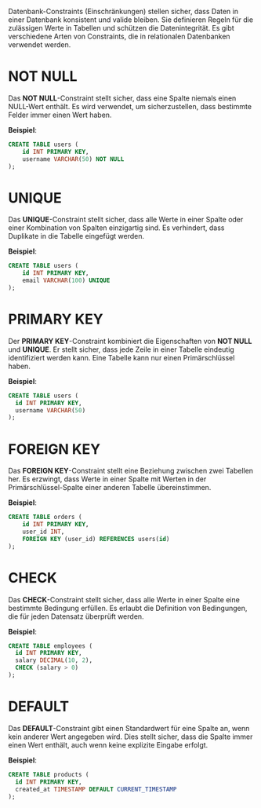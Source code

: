 Datenbank-Constraints (Einschränkungen) stellen sicher, dass Daten in einer Datenbank konsistent und valide bleiben. Sie definieren Regeln für die zulässigen Werte in Tabellen und schützen die Datenintegrität. Es gibt verschiedene Arten von Constraints, die in relationalen Datenbanken verwendet werden. 

# NOT NULL 
Das **NOT NULL**-Constraint stellt sicher, dass eine Spalte niemals einen NULL-Wert enthält. Es wird verwendet, um sicherzustellen, dass bestimmte Felder immer einen Wert haben. 

**Beispiel**: 
```sql 
CREATE TABLE users (
	id INT PRIMARY KEY,
	username VARCHAR(50) NOT NULL
);
```

# UNIQUE
Das **UNIQUE**-Constraint stellt sicher, dass alle Werte in einer Spalte oder einer Kombination von Spalten einzigartig sind. Es verhindert, dass Duplikate in die Tabelle eingefügt werden.

**Beispiel**:
``` sql
CREATE TABLE users (
	id INT PRIMARY KEY,
	email VARCHAR(100) UNIQUE
);
```

# PRIMARY KEY
Der **PRIMARY KEY**-Constraint kombiniert die Eigenschaften von **NOT NULL** und **UNIQUE**. Er stellt sicher, dass jede Zeile in einer Tabelle eindeutig identifiziert werden kann. Eine Tabelle kann nur einen Primärschlüssel haben.

**Beispiel**:
``` sql
CREATE TABLE users (
  id INT PRIMARY KEY,
  username VARCHAR(50)
);
```

# FOREIGN KEY
Das **FOREIGN KEY**-Constraint stellt eine Beziehung zwischen zwei Tabellen her. Es erzwingt, dass Werte in einer Spalte mit Werten in der Primärschlüssel-Spalte einer anderen Tabelle übereinstimmen.

**Beispiel**:
``` sql
CREATE TABLE orders (
	id INT PRIMARY KEY, 
	user_id INT, 
	FOREIGN KEY (user_id) REFERENCES users(id) 
);
```

# CHECK
Das **CHECK**-Constraint stellt sicher, dass alle Werte in einer Spalte eine bestimmte Bedingung erfüllen. Es erlaubt die Definition von Bedingungen, die für jeden Datensatz überprüft werden.

**Beispiel**:
``` sql
CREATE TABLE employees (
  id INT PRIMARY KEY,
  salary DECIMAL(10, 2),
  CHECK (salary > 0)
);
```

# DEFAULT
Das **DEFAULT**-Constraint gibt einen Standardwert für eine Spalte an, wenn kein anderer Wert angegeben wird. Dies stellt sicher, dass die Spalte immer einen Wert enthält, auch wenn keine explizite Eingabe erfolgt.

**Beispiel**:
``` sql
CREATE TABLE products (
  id INT PRIMARY KEY,
  created_at TIMESTAMP DEFAULT CURRENT_TIMESTAMP
);
```
